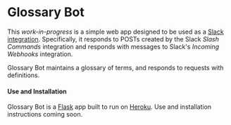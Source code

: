 # Glossary Bot
This _work-in-progress_ is a simple web app designed to be used as a [Slack integration](https://slack.com/integrations). Specifically, it responds to POSTs created by the Slack *Slash Commands* integration and responds with messages to Slack's *Incoming Webhooks* integration.

Glossary Bot maintains a glossary of terms, and responds to requests with definitions.

#### Use and Installation
Glossary Bot is a [Flask](http://flask.pocoo.org/) app built to run on [Heroku](https://heroku.com/). Use and installation instructions coming soon.
